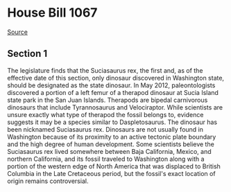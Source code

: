 # House Bill 1067

[Source](http://lawfilesext.leg.wa.gov/biennium/2021-22/Xml/Bills/House%20Bills/1067.xml)
## Section 1
The legislature finds that the Suciasaurus rex, the first and, as of the effective date of this section, only dinosaur discovered in Washington state, should be designated as the state dinosaur. In May 2012, paleontologists discovered a portion of a left femur of a therapod dinosaur at Sucia Island state park in the San Juan Islands. Therapods are bipedal carnivorous dinosaurs that include Tyrannosaurus and Velociraptor. While scientists are unsure exactly what type of therapod the fossil belongs to, evidence suggests it may be a species similar to Daspletosaurus. The dinosaur has been nicknamed Suciasaurus rex.
Dinosaurs are not usually found in Washington because of its proximity to an active tectonic plate boundary and the high degree of human development. Some scientists believe the Suciasaurus rex lived somewhere between Baja California, Mexico, and northern California, and its fossil traveled to Washington along with a portion of the western edge of North America that was displaced to British Columbia in the Late Cretaceous period, but the fossil's exact location of origin remains controversial.
